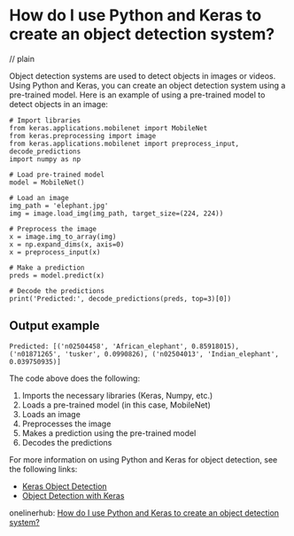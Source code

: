 # How do I use Python and Keras to create an object detection system?
// plain

Object detection systems are used to detect objects in images or videos. Using Python and Keras, you can create an object detection system using a pre-trained model. Here is an example of using a pre-trained model to detect objects in an image:

```
# Import libraries
from keras.applications.mobilenet import MobileNet
from keras.preprocessing import image
from keras.applications.mobilenet import preprocess_input, decode_predictions
import numpy as np

# Load pre-trained model
model = MobileNet()

# Load an image
img_path = 'elephant.jpg'
img = image.load_img(img_path, target_size=(224, 224))

# Preprocess the image
x = image.img_to_array(img)
x = np.expand_dims(x, axis=0)
x = preprocess_input(x)

# Make a prediction
preds = model.predict(x)

# Decode the predictions
print('Predicted:', decode_predictions(preds, top=3)[0])
```

## Output example

```
Predicted: [('n02504458', 'African_elephant', 0.85918015), ('n01871265', 'tusker', 0.0990826), ('n02504013', 'Indian_elephant', 0.039750935)]
```

The code above does the following:

1. Imports the necessary libraries (Keras, Numpy, etc.)
2. Loads a pre-trained model (in this case, MobileNet)
3. Loads an image
4. Preprocesses the image
5. Makes a prediction using the pre-trained model
6. Decodes the predictions

For more information on using Python and Keras for object detection, see the following links:

- [Keras Object Detection](https://keras.io/examples/vision/object_detection/)
- [Object Detection with Keras](https://www.pyimagesearch.com/2020/05/04/object-detection-with-keras-and-deep-learning/)

onelinerhub: [How do I use Python and Keras to create an object detection system?](https://onelinerhub.com/python-keras/how-do-i-use-python-and-keras-to-create-an-object-detection-system)